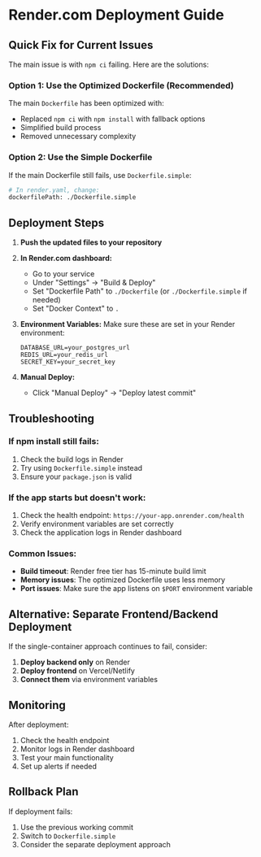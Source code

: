 # Render.com Deployment Guide

## Quick Fix for Current Issues

The main issue is with `npm ci` failing. Here are the solutions:

### Option 1: Use the Optimized Dockerfile (Recommended)
The main `Dockerfile` has been optimized with:
- Replaced `npm ci` with `npm install` with fallback options
- Simplified build process
- Removed unnecessary complexity

### Option 2: Use the Simple Dockerfile
If the main Dockerfile still fails, use `Dockerfile.simple`:
```bash
# In render.yaml, change:
dockerfilePath: ./Dockerfile.simple
```

## Deployment Steps

1. **Push the updated files to your repository**
2. **In Render.com dashboard:**
   - Go to your service
   - Under "Settings" → "Build & Deploy"
   - Set "Dockerfile Path" to `./Dockerfile` (or `./Dockerfile.simple` if needed)
   - Set "Docker Context" to `.`

3. **Environment Variables:**
   Make sure these are set in your Render environment:
   ```
   DATABASE_URL=your_postgres_url
   REDIS_URL=your_redis_url
   SECRET_KEY=your_secret_key
   ```

4. **Manual Deploy:**
   - Click "Manual Deploy" → "Deploy latest commit"

## Troubleshooting

### If npm install still fails:
1. Check the build logs in Render
2. Try using `Dockerfile.simple` instead
3. Ensure your `package.json` is valid

### If the app starts but doesn't work:
1. Check the health endpoint: `https://your-app.onrender.com/health`
2. Verify environment variables are set correctly
3. Check the application logs in Render dashboard

### Common Issues:
- **Build timeout**: Render free tier has 15-minute build limit
- **Memory issues**: The optimized Dockerfile uses less memory
- **Port issues**: Make sure the app listens on `$PORT` environment variable

## Alternative: Separate Frontend/Backend Deployment

If the single-container approach continues to fail, consider:

1. **Deploy backend only** on Render
2. **Deploy frontend** on Vercel/Netlify
3. **Connect them** via environment variables

## Monitoring

After deployment:
1. Check the health endpoint
2. Monitor logs in Render dashboard
3. Test your main functionality
4. Set up alerts if needed

## Rollback Plan

If deployment fails:
1. Use the previous working commit
2. Switch to `Dockerfile.simple`
3. Consider the separate deployment approach
